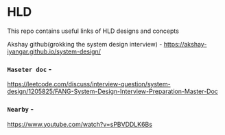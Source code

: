 # HLD

This repo contains useful links of HLD designs and concepts

Akshay github(grokking the system design interview) - https://akshay-iyangar.github.io/system-design/

### `Maseter doc` -

https://leetcode.com/discuss/interview-question/system-design/1205825/FANG-System-Design-Interview-Preparation-Master-Doc

### `Nearby` -

https://www.youtube.com/watch?v=sPBVDDLK6Bs

